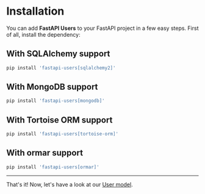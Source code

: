 # Installation

You can add **FastAPI Users** to your FastAPI project in a few easy steps. First of all, install the dependency:

## With SQLAlchemy support

```sh
pip install 'fastapi-users[sqlalchemy2]'
```

## With MongoDB support

```sh
pip install 'fastapi-users[mongodb]'
```

## With Tortoise ORM support

```sh
pip install 'fastapi-users[tortoise-orm]'
```

## With ormar support

```sh
pip install 'fastapi-users[ormar]'
```

---

That's it! Now, let's have a look at our [User model](./configuration/models.md).
